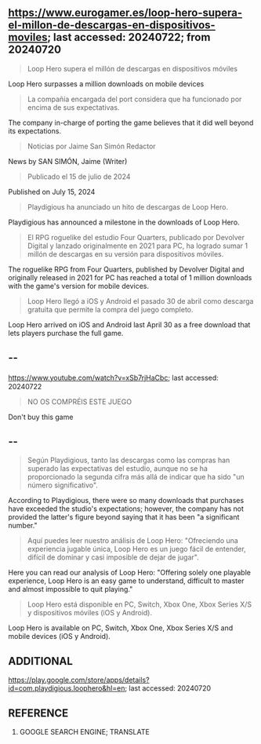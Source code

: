 ## https://www.eurogamer.es/loop-hero-supera-el-millon-de-descargas-en-dispositivos-moviles; last accessed: 20240722; from 20240720

> Loop Hero supera el millón de descargas en dispositivos móviles

Loop Hero surpasses a million downloads on mobile devices

> La compañía encargada del port considera que ha funcionado por encima de sus expectativas.

The company in-charge of porting the game believes that it did well beyond its expectations.

> Noticias por Jaime San Simón Redactor

News by SAN SIMÓN, Jaime (Writer)

> Publicado el 15 de julio de 2024

Published on July 15, 2024

> Playdigious ha anunciado un hito de descargas de Loop Hero.

Playdigious has announced a milestone in the downloads of Loop Hero.

> El RPG roguelike del estudio Four Quarters, publicado por Devolver Digital y lanzado originalmente en 2021 para PC, ha logrado sumar 1 millón de descargas en su versión para dispositivos móviles.

The roguelike RPG from Four Quarters, published by Devolver Digital and originally released in 2021 for PC has reached a total of 1 million downloads with the game's version for mobile devices.

> Loop Hero llegó a iOS y Android el pasado 30 de abril como descarga gratuita que permite la compra del juego completo. 

Loop Hero arrived on iOS and Android last April 30 as a free download that lets players purchase the full game.

## --

https://www.youtube.com/watch?v=xSb7rjHaCbc; last accessed:　20240722

> NO OS COMPRÉIS ESTE JUEGO

Don't buy this game

## --

> Según Playdigious, tanto las descargas como las compras han superado las expectativas del estudio, aunque no se ha proporcionado la segunda cifra más allá de indicar que ha sido "un número significativo".

According to Playdigious, there were so many downloads that purchases have exceeded the studio's expectations; however, the company has not provided the latter's figure beyond saying that it has been "a significant number."

> Aquí puedes leer nuestro análisis de Loop Hero: "Ofreciendo una experiencia jugable única, Loop Hero es un juego fácil de entender, difícil de dominar y casi imposible de dejar de jugar".

Here you can read our analysis of Loop Hero: "Offering solely one playable experience, Loop Hero is an easy game to understand, difficult to master and almost impossible to quit playing."

> Loop Hero está disponible en PC, Switch, Xbox One, Xbox Series X/S y dispositivos móviles (iOS y Android). 

Loop Hero is available on PC, Switch, Xbox One, Xbox Series X/S and mobile devices (iOS y Android).  

## ADDITIONAL

https://play.google.com/store/apps/details?id=com.playdigious.loophero&hl=en; last accessed: 20240720

## REFERENCE

1) GOOGLE SEARCH ENGINE; TRANSLATE